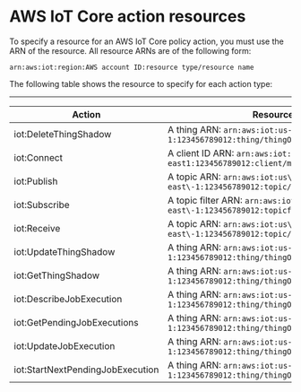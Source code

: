 # AWS IoT Core action resources<a name="iot-action-resources"></a>

To specify a resource for an AWS IoT Core policy action, you must use the ARN of the resource\. All resource ARNs are of the following form:

```
arn:aws:iot:region:AWS account ID:resource type/resource name
```

The following table shows the resource to specify for each action type:


****  

| Action | Resource | 
| --- | --- | 
| iot:DeleteThingShadow |  A thing ARN: ``arn:aws:iot:us-east-1:123456789012:thing/thingOne``  | 
| iot:Connect | A client ID ARN: `arn:aws:iot:us\-east1:123456789012:client/myClientId` | 
| iot:Publish | A topic ARN: `arn:aws:iot:us\-east\-1:123456789012:topic/myTopicName` | 
| iot:Subscribe | A topic filter ARN: `arn:aws:iot:us\-east\-1:123456789012:topicfilter/myTopicFilter` | 
| iot:Receive | A topic ARN: `arn:aws:iot:us\-east\-1:123456789012:topic/myTopicName` | 
| iot:UpdateThingShadow |  A thing ARN: ``arn:aws:iot:us-east-1:123456789012:thing/thingOne``  | 
| iot:GetThingShadow |  A thing ARN: ``arn:aws:iot:us-east-1:123456789012:thing/thingOne``  | 
| iot:DescribeJobExecution |  A thing ARN: ``arn:aws:iot:us-east-1:123456789012:thing/thingOne``  | 
| iot:GetPendingJobExecutions |  A thing ARN: ``arn:aws:iot:us-east-1:123456789012:thing/thingOne``  | 
| iot:UpdateJobExecution |  A thing ARN: ``arn:aws:iot:us-east-1:123456789012:thing/thingOne``  | 
| iot:StartNextPendingJobExecution |  A thing ARN: ``arn:aws:iot:us-east-1:123456789012:thing/thingOne``  | 